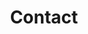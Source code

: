 ---
templateKey: contact-page
title: Contact
name: Winchester Municipal Utilities
address: 150 North Main Street
city_state_zip: Winchester, KY 40391
phone: (859) 744-5434
alt_phone: After Hours - (859) 744-6582
hours: 7:00AM - 4:30PM (Monday - Friday)
---